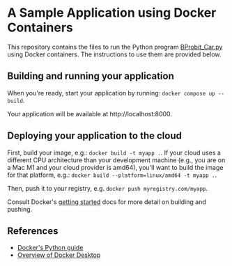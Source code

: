 # A Sample Application using Docker Containers

This repository contains the files to run the Python program [BProbit_Car.py](BProbit_Car.py) using Docker containers. The instructions to use them are provided below.

## Building and running your application

When you're ready, start your application by running:
`docker compose up --build`.

Your application will be available at http://localhost:8000.

## Deploying your application to the cloud

First, build your image, e.g.: `docker build -t myapp .`.
If your cloud uses a different CPU architecture than your development
machine (e.g., you are on a Mac M1 and your cloud provider is amd64),
you'll want to build the image for that platform, e.g.:
`docker build --platform=linux/amd64 -t myapp .`.

Then, push it to your registry, e.g. `docker push myregistry.com/myapp`.

Consult Docker's [getting started](https://docs.docker.com/go/get-started-sharing/)
docs for more detail on building and pushing.

## References
* [Docker's Python guide](https://docs.docker.com/language/python/)
* [Overview of Docker Desktop](https://docs.docker.com/desktop/)